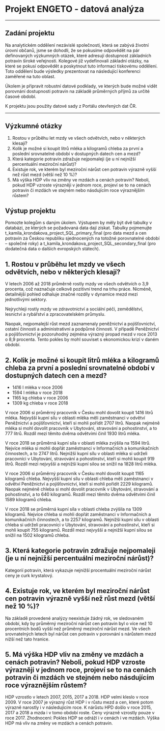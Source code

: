 # Projekt ENGETO - datová analýza


 


----

## Zadání projektu


Na analytickém oddělení nezávislé společnosti, která se zabývá životní úrovní občanů, jsme se dohodli, že se pokusíme odpovědět na pár definovaných výzkumných otázek, které adresují dostupnost základních potravin široké veřejnosti. Kolegové již vydefinovali základní otázky, na které se pokusí odpovědět a poskytnout tuto informaci tiskovému oddělení. Toto oddělení bude výsledky prezentovat na následující konferenci zaměřené na tuto oblast.

Úkolem je připravit robustní datové podklady, ve kterých bude možné vidět porovnání dostupnosti potravin na základě průměrných příjmů za určité časové období.

K projektu jsou použity datové sady z Portálu otevřených dat ČR.

---
## Výzkumné otázky

1. Rostou v průběhu let mzdy ve všech odvětvích, nebo v některých klesají?
2. Kolik je možné si koupit litrů mléka a kilogramů chleba za první a poslední srovnatelné období v dostupných datech cen a mezd?
3. Která kategorie potravin zdražuje nejpomaleji (je u ní nejnižší percentuální meziroční nárůst)?
4. Existuje rok, ve kterém byl meziroční nárůst cen potravin výrazně vyšší než růst mezd (větší než 10 %)?
5. Má výška HDP vliv na změny ve mzdách a cenách potravin? Neboli, pokud HDP vzroste výrazněji v jednom roce, projeví se to na cenách potravin či mzdách ve stejném nebo násdujícím roce výraznějším růstem?

## Výstup projektu
Pomozte kolegům s daným úkolem. Výstupem by měly být dvě tabulky v databázi, ze kterých se požadovaná data dají získat. Tabulky pojmenujte t_kamila_krondakova_project_SQL_primary_final (pro data mezd a cen potravin za Českou republiku sjednocených na totožné porovnatelné období – společné roky) a t_kamila_krondakova_project_SQL_secondary_final (pro dodatečná data o dalších evropských státech).

## 1. Rostou v průběhu let mzdy ve všech odvětvích, nebo v některých klesají?
V letech 2006 až 2018 průměrně rostly mzdy ve všech odvětvích o 3,9 procenta, což naznačuje celkově pozitivní trend na trhu práce. Nicméně, detailnější pohled odhaluje značné rozdíly v dynamice mezd mezi jednotlivými sektory.

Nejrychleji rostly mzdy ve zdravotnictví a sociální péči, zemědělství, lesnictví a rybářství a zpracovatelském průmyslu.

Naopak, nejpomalejší růst mezd zaznamenaly peněžnictví a pojišťovnictví, ostatní činnosti a administrativní a podpůrné činnosti.  V případě Peněžnictví a pojišťovnictví je pozoruhodný zejména výrazný propad mezd v roce 2013 o 8,9 procenta. Tento pokles by mohl souviset s ekonomickou krizí v daném období.

## 2. Kolik je možné si koupit litrů mléka a kilogramů chleba za první a poslední srovnatelné období v dostupných datech cen a mezd?
- 1416 l mléka v roce 2006
- 1594 l mléka v roce 2018
- 1165 kg chleba v roce 2006
- 1309 kg chleba v roce 2018

V roce 2006 si průměrný pracovník v Česku mohl dovolit koupit 1416 litrů mléka. Nejvyšší kupní sílu v oblasti mléka měli zaměstnanci v odvětví Peněžnictví a pojišťovnictví, kteří si mohli pořídit 2707 litrů. Naopak nejméně mléka si mohl dovolit pracovník v Ubytování, stravování a pohostinství, a to 777 litrů. Rozdíl mezi těmito dvěma odvětvími činil 1930 litrů mléka.

V roce 2018 se průměrná kupní síla v oblasti mléka zvýšila na 1594 litrů. Nejvíce mléka si mohli dopřát zaměstnanci v Informačních a komunikačních činnostech, a to 2747 litrů. Nejnižší kupní sílu v oblasti mléka si udrželi pracovníci v Ubytování, stravování a pohostinství, kteří si mohli koupit 919 litrů. Rozdíl mezi nejvyšší a nejnižší kupní silou se snížil na 1828 litrů mléka.

V roce 2006 si průměrný pracovník v Česku mohl dovolit koupit 1165 kilogramů chleba. Nejvyšší kupní sílu v oblasti chleba měli zaměstnanci v odvětví Peněžnictví a pojišťovnictví, kteří si mohli pořídit 2229 kilogramů. Naopak nejméně chleba si mohl dovolit pracovník v Ubytování, stravování a pohostinství, a to 640 kilogramů. Rozdíl mezi těmito dvěma odvětvími činil 1589 kilogramů chleba.

V roce 2018 se průměrná kupní síla v oblasti chleba zvýšila na 1309 kilogramů. Nejvíce chleba si mohli dopřát zaměstnanci v Informačních a komunikačních činnostech, a to 2257 kilogramů. Nejnižší kupní sílu v oblasti chleba si udrželi pracovníci v Ubytování, stravování a pohostinství, kteří si mohli koupit 755 kilogramů. Rozdíl mezi nejvyšší a nejnižší kupní silou se snížil na 1502 kilogramů chleba.

## 3. Která kategorie potravin zdražuje nejpomaleji (je u ní nejnižší percentuální meziroční nárůst)?
Kategorií potravin, která vykazuje nejnižší procentuální meziroční nárůst ceny je curk krystalový. 

## 4. Existuje rok, ve kterém byl meziroční nárůst cen potravin výrazně vyšší než růst mezd (větší než 10 %)?
Na základě provedené analýzy neexistuje žádný rok, ve sledovaném období, kdy by průměrný meziroční nárůst cen potravin byl o více než 10 procentních bodů vyšší než průměrný meziroční nárůst mezd. Ve všech srovnatelných letech byl nárůst cen potravin v porovnání s nárůstem mezd nižší než tato hranice.

## 5. Má výška HDP vliv na změny ve mzdách a cenách potravin? Neboli, pokud HDP vzroste výrazněji v jednom roce, projeví se to na cenách potravin či mzdách ve stejném nebo násdujícím roce výraznějším růstem?
HDP vzrostlo v letech 2007, 2015, 2017 a 2018.
HDP velmi kleslo  v roce 2009.
V roce 2007 je výrazný růst HDP i v růstu mezd a cen, které potom výrazně narostly i v následujícím roce. 
K nárůstu HPD došlo v roce 2015, 2017 a 2018 a mzda i v tomo období roste.
Ceny výrazně vzrostly pouze v roce 2017. 
Zhodnocení: Pokles HDP se odráží i v cenách i ve mzdách. Výška HDP má vliv na změny ve mzdách a cenách potravin. 
